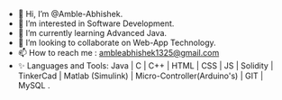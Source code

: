 - 👋 Hi, I’m @Amble-Abhishek.
- 👀 I’m interested in Software Development.
- 🌱 I’m currently learning Advanced Java.
- 💞️ I’m looking to collaborate on Web-App Technology.
- 📫 How to reach me : ambleabhishek1325@gmail.com
- ✨ Languages and Tools: Java | C | C++ | HTML | CSS | JS | Solidity | TinkerCad | Matlab (Simulink) | Micro-Controller(Arduino's) | GIT | MySQL . 

<!---
Abhishek-Amble/Abhishek-Amble is a ✨ special ✨ repository because its `README.md` (this file) appears on your GitHub profile.
You can click the Preview link to take a look at your changes.
--->

